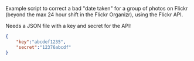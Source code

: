 Example script to correct a bad "date taken" for a group of photos on Flickr (beyond the max 24 hour shift in the Flickr Organizr), using the Flickr API.

Needs a JSON file with a key and secret for the API:

```json
{
    "key":"abcdef1235",
    "secret":"12376abcdf"
}
```